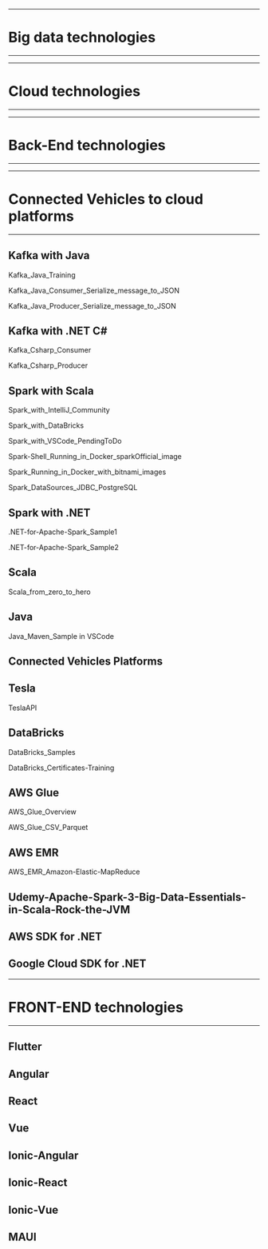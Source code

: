 -------------------------------------------------------------------------------------------------
# Big data technologies
-------------------------------------------------------------------------------------------------




-------------------------------------------------------------------------------------------------
# Cloud technologies
-------------------------------------------------------------------------------------------------




-------------------------------------------------------------------------------------------------
# Back-End technologies
-------------------------------------------------------------------------------------------------




-------------------------------------------------------------------------------------------------
# Connected Vehicles to cloud platforms
-------------------------------------------------------------------------------------------------


## Kafka with Java



Kafka_Java_Training

Kafka_Java_Consumer_Serialize_message_to_JSON

Kafka_Java_Producer_Serialize_message_to_JSON



## Kafka with .NET C#

Kafka_Csharp_Consumer

Kafka_Csharp_Producer


## Spark with Scala

Spark_with_IntelliJ_Community 

Spark_with_DataBricks 

Spark_with_VSCode_PendingToDo

Spark-Shell_Running_in_Docker_sparkOfficial_image 

Spark_Running_in_Docker_with_bitnami_images



Spark_DataSources_JDBC_PostgreSQL 


## Spark with .NET

.NET-for-Apache-Spark_Sample1

.NET-for-Apache-Spark_Sample2


## Scala

Scala_from_zero_to_hero




## Java

Java_Maven_Sample in VSCode


## Connected Vehicles Platforms


## Tesla

TeslaAPI


## DataBricks

DataBricks_Samples

DataBricks_Certificates-Training

## AWS Glue

AWS_Glue_Overview

AWS_Glue_CSV_Parquet


## AWS EMR

AWS_EMR_Amazon-Elastic-MapReduce

## Udemy-Apache-Spark-3-Big-Data-Essentials-in-Scala-Rock-the-JVM

## 

## AWS SDK for .NET



## Google Cloud SDK for .NET


-------------------------------------------------------------------------------------------------
# FRONT-END technologies
-------------------------------------------------------------------------------------------------

## Flutter

## Angular

## React

## Vue

## Ionic-Angular

## Ionic-React

## Ionic-Vue 

## MAUI










